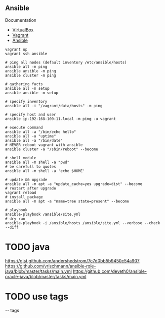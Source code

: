 ## Ansible

Documentation

* [VirtualBox](https://www.virtualbox.org/wiki/Downloads)
* [Vagrant](https://www.vagrantup.com/downloads.html)
* [Ansible](http://docs.ansible.com/ansible/latest/index.html)

```
vagrant up
vagrant ssh ansible

# ping all nodes (default inventory /etc/ansible/hosts)
ansible all -m ping
ansible ansible -m ping
ansible cluster -m ping

# gathering facts
ansible all -m setup
ansible ansible -m setup

# specify inventory
ansible all -i "/vagrant/data/hosts" -m ping

# specify host and user
ansible ip-192-168-100-11.local -m ping -u vagrant

# execute command
ansible all -a "/bin/echo hello"
ansible all -a "uptime"
ansible all -a "/bin/date"
# NEVER reboot vagrant with ansible
ansible cluster -a "/sbin/reboot" --become

# shell module
ansible all -m shell -a "pwd"
# be carefull to quotes
ansible all -m shell -a 'echo $HOME'

# update && upgrade
ansible all -m apt -a "update_cache=yes upgrade=dist" --become
# restart after upgrade
vagrant reload
# install package
ansible all -m apt -a "name=tree state=present" --become

# playbook
ansible-playbook /ansible/site.yml
# dry run
ansible-playbook -i /ansible/hosts /ansible/site.yml --verbose --check --diff
```

# TODO java
https://gist.github.com/andershedstrom/7c7d0bb5b9450c54a907
https://github.com/vrischmann/ansible-role-java/blob/master/tasks/main.yml
https://github.com/deveth0/ansible-oracle-java/blob/master/tasks/main.yml

# TODO use tags
-- tags

